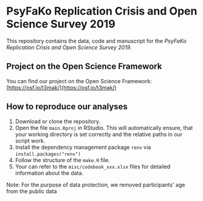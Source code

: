 # PsyFaKo Replication Crisis and Open Science Survey 2019

This repository contains the data, code and manuscript for the *PsyFaKo Replication Crisis and Open Science Survey 2019*.

## Project on the Open Science Framework

You can find our project on the Open Science Framework: [https://osf.io/t3mak/](https://osf.io/t3mak/)

## How to reproduce our analyses

1. Download or clone the repository.
1. Open the file `main.Rproj` in RStudio. This will automatically ensure, that your working directory is set correctly and the relative paths in our script work.
1. Install the dependency management package `renv` via `install.packages("renv")`
1. Follow the structure of the `make.R` file.
1. Your can refer to the `misc/codebook_xxx.xlsx` files for detailed information about the data.

Note: For the purpose of data protection, we removed participants' age from the public data